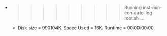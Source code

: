 * >>>>>>>>> Running inst-min-con-auto-log-root.sh ...
  * Disk size = 990104K. Space Used = 16K. Runtime = 00:00:00:00.
